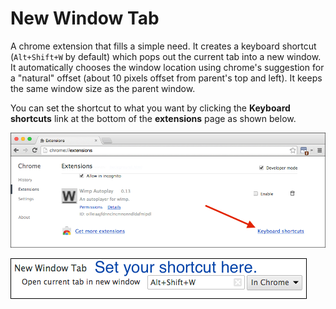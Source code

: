 # New Window Tab

A chrome extension that fills a simple need. It creates a keyboard shortcut
(`Alt+Shift+W` by default) which pops out the current tab into a new window. It
automatically chooses the window location using chrome's suggestion for a
"natural" offset (about 10 pixels offset from parent's top and left). It keeps
the same window size as the parent window.

You can set the shortcut to what you want by clicking the **Keyboard
shortcuts** link at the bottom of the **extensions** page as shown below.

![](screens/screen-3.png?raw=true)

![](screens/screen-4.png?raw=true)
